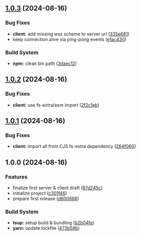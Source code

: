 ## [1.0.3](https://github.com/ivangabriele/publichost/compare/v1.0.2...v1.0.3) (2024-08-16)

### Bug Fixes

- **client:** add missing wss scheme to server url ([335e681](https://github.com/ivangabriele/publichost/commit/335e6815242bcc3a3ecaa6ba84a8906869dab8c3))
- keep connection alive via ping-pong events ([e1ac430](https://github.com/ivangabriele/publichost/commit/e1ac43037cb677a609c0a61b4678a668134ec6bd))

### Build System

- **npm:** clean bin path ([3daec12](https://github.com/ivangabriele/publichost/commit/3daec120fef982f842bccef601b5e58fca686ad1))

## [1.0.2](https://github.com/ivangabriele/publichost/compare/v1.0.1...v1.0.2) (2024-08-16)

### Bug Fixes

- **client:** use fs-extra/esm import ([2f2c1eb](https://github.com/ivangabriele/publichost/commit/2f2c1eb6ebf3db98731f2038e0b38b9416b6f78f))

## [1.0.1](https://github.com/ivangabriele/publichost/compare/v1.0.0...v1.0.1) (2024-08-16)

### Bug Fixes

- **client:** import all from CJS fs-extra dependency ([264f060](https://github.com/ivangabriele/publichost/commit/264f06066dd9a3e002a355ac8cae5b5e336cedc9))

## 1.0.0 (2024-08-16)

### Features

- finalize first server & client draft ([87d245c](https://github.com/ivangabriele/publichost/commit/87d245c58ebce770aa3118269a4d7aad9b038e44))
- initialize project ([c301f46](https://github.com/ivangabriele/publichost/commit/c301f46f7a3b7df3daec22dde35818b9a80e7f19))
- prepare first release ([d600668](https://github.com/ivangabriele/publichost/commit/d6006681181bce8884bb8848de29952c2d5158f4))

### Build System

- **tsup:** setup build & bundling ([b2b04fe](https://github.com/ivangabriele/publichost/commit/b2b04fe165f4aae3bdbc9bf77ccedcd12f6cf9a8))
- **yarn:** update lockfile ([473b59b](https://github.com/ivangabriele/publichost/commit/473b59bfff9dd67fd80c1e07abc97b08877f6d1d))
